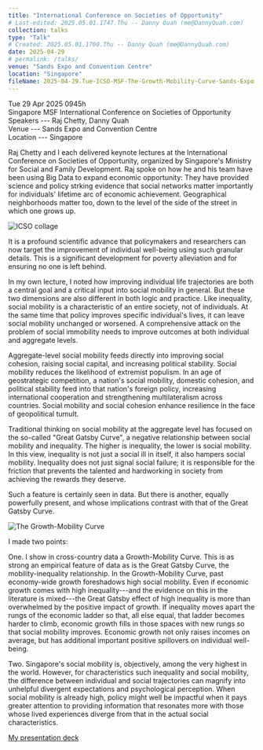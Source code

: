 ```yaml
---
title: "International Conference on Societies of Opportunity"
# Last-edited: 2025.05.01.1747.Thu -- Danny Quah (me@DannyQuah.com)
collection: talks
type: "Talk"
# Created: 2025.05.01.1700.Thu -- Danny Quah (me@DannyQuah.com)
date: 2025-04-29
# permalink: /talks/
venue: "Sands Expo and Convention Centre"
location: "Singapore"
fileName: 2025-04-29.Tue-ICSO-MSF-The-Growth-Mobility-Curve-Sands-Expo.md
---
```

Tue 29 Apr 2025 0945h  
Singapore MSF International Conference on Societies of Opportunity  
Speakers --- Raj Chetty, Danny Quah  
Venue --- Sands Expo and Convention Centre  
Location --- Singapore  

Raj Chetty and I each delivered keynote lectures at the International Conference on Societies of Opportunity, organized by Singapore's Ministry for Social and Family Development.  Raj spoke on how he and his team have been using Big Data to expand economic opportunity:  They have provided science and policy strking evidence that social networks matter importantly for individuals' lifetime arc of economic achievement.  Geographical neighborhoods matter too, down to the level of the side of the street in which one grows up.  

![ICSO collage](https://DannyQuah.github.io/Storage/2025.04.29.Tue-ICSO-Raj.Chetty-DQ-collage.jpg)  

It is a profound scientific advance that policymakers and researchers can now target the improvement of individual well-being using such granular details.  This is a significant development for poverty alleviation and for ensuring no one is left behind.  

In my own lecture, I noted how improving individual life trajectories are both a central goal and a critical input into social mobility in general.  But these two dimensions are also different in both logic and practice.  Like inequality, social mobility is a characteristic of an entire society, not of individuals.  At the same time that policy improves specific individual's lives, it can leave social mobility unchanged or worsened.  A comprehensive attack on the problem of social immobility needs to improve outcomes at both individual and aggregate levels.  

Aggregate-level social mobility feeds directly into improving social cohesion, raising social capital, and increasing political stability.  Social mobility reduces the likelihood of extremist populism.  In an age of geostrategic competition, a nation's social mobility, domestic cohesion, and political stability feed into that nation's foreign policy, increasing international cooperation and strengthening multilateralism across countries.   Social mobility and social cohesion enhance resilience in the face of geopolitical tumult.

Traditional thinking on social mobility at the aggregate level has focused on the so-called "Great Gatsby Curve", a negative relationship between social mobility and inequality.  The higher is inequality, the lower is social mobility.  In this view, inequality is not just a social ill in itself, it also hampers social mobility.  Inequality does not just signal social failure; it is responsible for the friction that prevents the talented and hardworking in society from achieving the rewards they deserve.

Such a feature is certainly seen in data.  But there is another, equally powerfully present, and whose implications contrast with that of the Great Gatsby Curve.

![The Growth-Mobility Curve](https://DannyQuah.github.io/Storage/2025.04-Danny.Quah-Social-Mobility-ICSO-Growth-Mobility-Curve.png)  

I made two points:  

One.  I show in cross-country data a Growth-Mobility Curve.  This is as strong an empirical feature of data as is the Great Gatsby Curve, the mobility-inequality relationship.  In the Growth-Mobility Curve, past economy-wide growth foreshadows high social mobility.  Even if economic growth comes with high inequality---and the evidence on this in the literature is mixed---the Great Gatsby effect of high inequality is more than overwhelmed by the positive impact of growth.  If inequality moves apart the rungs of the economic ladder so that, all else equal, that ladder becomes harder to climb, economic growth fills in those spaces with new rungs so that social mobility improves.  Economic growth not only raises incomes on average, but has additional important positive spillovers on individual well-being.

Two.  Singapore's social mobility is, objectively, among the very highest in the world.  However, for characteristics such inequality and social mobility, the difference between individual and social trajectories can magnify into unhelpful divergent expectations and psychological perception.  When social mobility is already high, policy might well be impactful when it pays greater attention to providing information that resonates more with those whose lived experiences diverge from that in the actual social characteristics.  


[My presentation deck](https://DannyQuah.github.io/Storage/)


<!---
   Invisible section // 2025-04-29.Tue-ICSO-MSF-The-Growth-Mobility-Curve-Sands-Expo.md
-->

